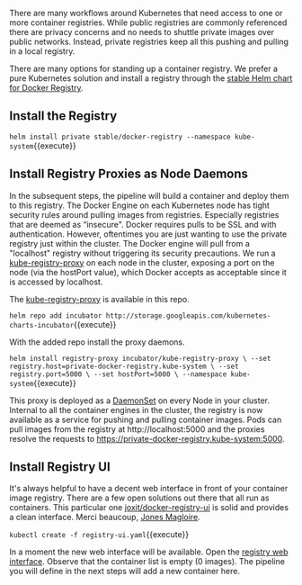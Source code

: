 There are many workflows around Kubernetes that need access to one or more container registries. While public registries are commonly referenced there are privacy concerns and no needs to shuttle private images over public networks. Instead, private registries keep all this pushing and pulling in a local registry.

There are many options for standing up a container registry. We prefer a pure Kubernetes solution and install a registry through the [stable Helm chart for Docker Registry](https://github.com/helm/charts/tree/master/stable/docker-registry#docker-registry-helm-chart).

## Install the Registry

`helm install private stable/docker-registry --namespace kube-system`{{execute}}

## Install Registry Proxies as Node Daemons

In the subsequent steps, the pipeline will build a container and deploy them to this registry. The Docker Engine on each Kubernetes node has tight security rules around pulling images from registries. Especially registries that are deemed as “insecure". Docker requires pulls to be SSL and with authentication. However, oftentimes you are just wanting to use the private registry just within the cluster. The Docker engine will pull from a "localhost" registry without triggering its security precautions. We run a [kube-registry-proxy](https://github.com/helm/charts/blob/master/incubator/kube-registry-proxy/README.md) on each node in the cluster,
exposing a port on the node (via the hostPort value), which Docker accepts as acceptable since it is accessed by localhost.

The [kube-registry-proxy](https://github.com/helm/charts/blob/master/incubator/kube-registry-proxy/README.md) is available in this repo.

`helm repo add incubator http://storage.googleapis.com/kubernetes-charts-incubator`{{execute}}

With the added repo install the proxy daemons.

`helm install registry-proxy incubator/kube-registry-proxy \
--set registry.host=private-docker-registry.kube-system \
--set registry.port=5000 \
--set hostPort=5000 \
--namespace kube-system`{{execute}}

This proxy is deployed as a [DaemonSet](https://kubernetes.io/docs/concepts/workloads/controllers/daemonset/) on every Node in your cluster. Internal to all the container engines in the cluster, the registry is now available as a service for pushing and pulling container images. Pods can pull images from the registry at http://localhost:5000 and the proxies resolve the requests to https://private-docker-registry.kube-system:5000.

## Install Registry UI

It's always helpful to have a decent web interface in front of your container image registry. There are a few open solutions out there that all run as containers. This particular one [joxit/docker-registry-ui](https://github.com/Joxit/docker-registry-ui) is solid and provides a clean interface. Merci beaucoup, [Jones Magloire](https://joxit.dev/).

`kubectl create -f registry-ui.yaml`{{execute}}

In a moment the new web interface will be available. Open the [registry web interface](
https://[[HOST_SUBDOMAIN]]-31000-[[KATACODA_HOST]].environments.katacoda.com/). Observe that the container list is empty (0 images). The pipeline you will define in the next steps will add a new container here.
